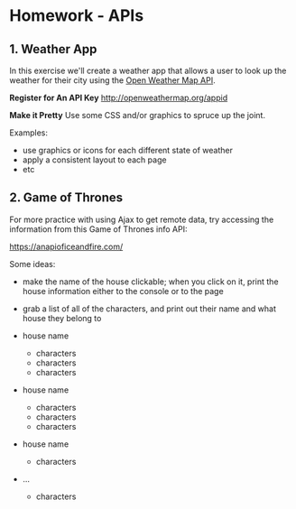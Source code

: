 # Homework - APIs

## 1. Weather App


In this exercise we'll create a weather app that allows a user to look up the weather for their city using the [Open Weather Map API](https://openweathermap.org/current).


**Register for An API Key**
http://openweathermap.org/appid

**Make it Pretty**
Use some CSS and/or graphics to spruce up the joint.

Examples:

- use graphics or icons for each different state of weather
- apply a consistent layout to each page
- etc



## 2. Game of Thrones


For more practice with using Ajax to get remote data, try accessing the information from this Game of Thrones info API:

https://anapioficeandfire.com/

 

Some ideas:


- make the name of the house clickable; when you click on it, print the house information either to the console or to the page
- grab a list of all of the characters, and print out their name and what house they belong to


- house name
    - characters 
    - characters 
    - characters
- house name
    - characters
    - characters
    - characters
- house name
    - characters
- ...
    - characters
